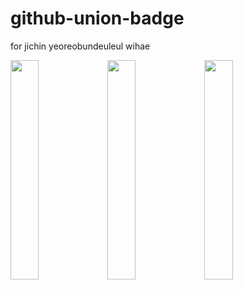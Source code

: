 # github-union-badge
for jichin yeoreobundeuleul wihae

<img src="https://github-union-badge.vercel.app/api/hello?unionname=soongsil&username=Jadest&desc=asdasd" width="30%"/>
<img src="https://github-union-badge.vercel.app/api/hello?unionname=sungkyunkwan&username=Jadest&desc=asdasd" width="30%"/>
<img src="https://github-union-badge.vercel.app/api/hello?unionname=korea&username=Jadest&desc=asdasd" width="30%"/>
